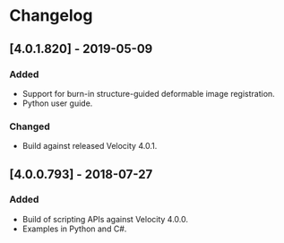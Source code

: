 # Changelog

## [4.0.1.820] - 2019-05-09
### Added
- Support for burn-in structure-guided deformable image registration.
- Python user guide.

### Changed
- Build against released Velocity 4.0.1.


## [4.0.0.793] - 2018-07-27
### Added
- Build of scripting APIs against Velocity 4.0.0.
- Examples in Python and C#. 
